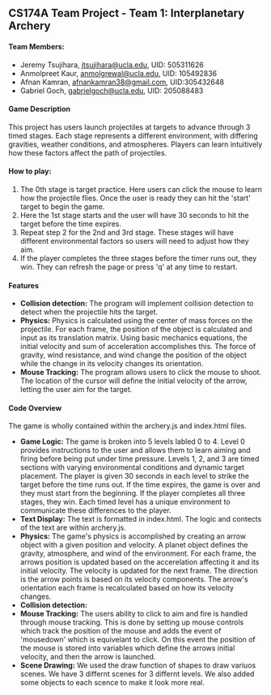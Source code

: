 ## CS174A Team Project - Team 1: Interplanetary Archery

#### Team Members:

- Jeremy Tsujihara, [jtsujihara@ucla.edu](mailto:jtsujihara@ucla.edu), UID: 505311626
- Anmolpreet Kaur, [anmolgrewal@ucla.edu](mailto:anmolgrewal@ucla.edu), UID: 105492836
- Afnan Kamran, afnankamran38@gmail.com, UID:305432648
- Gabriel Goch, gabrielgoch@ucla.edu, UID: 205088483



#### Game Description

This project has users launch projectiles at targets to advance through 3 timed stages. Each stage represents a different environment, with differing gravities, weather conditions, and atmospheres. Players can learn intuitively how these factors affect the path of projectiles.



#### How to play:

1. The 0th stage is target practice. Here users can click the mouse to learn how the projectile flies. Once the user is ready they can hit the 'start' target to begin the game.
2. Here the 1st stage starts and the user will have 30 seconds to hit the target before the time expires.
3. Repeat step 2 for the 2nd and 3rd stage. These stages will have different environmental factors so users will need to adjust how they aim.
4. If the player completes the three stages before the timer runs out, they win. They can refresh the page or press 'q' at any time to restart.


#### Features

- **Collision detection:** The program will implement collision detection to detect when the projectile hits the target.
- **Physics:** Physics is calculated using the center of mass forces on the projectile. For each frame, the position of the object is calculated and input as its translation matrix. Using basic mechanics equations, the initial velocity and sum of acceleration accomplishes this. The force of gravity, wind resistance, and wind change the position of the object while the change in its velocity changes its orientation.
- **Mouse Tracking:** The program allows users to click the mouse to shoot. The location of the cursor will define the initial velocity of the arrow, letting the user aim for the target.


#### Code Overview

The game is wholly contained within the archery.js and index.html files.
- **Game Logic:** The game is broken into 5 levels labled 0 to 4. Level 0 provides instructions to the user and allows them to learn aiming and firing before being put under time pressure. Levels 1, 2, and 3 are timed sections with varying environmental conditions and dynamic target placement. The player is given 30 seconds in each level to strike the target before the time runs out. If the time expires, the game is over and they must start from the beginning. If the player completes all three stages, they win. Each timed level has a unique environment to communicate these differences to the player.
- **Text Display:** The text is formatted in index.html. The logic and contects of the text are within archery.js.
- **Physics:** The game's physics is accomplished by creating an arrow object with a given position and velocity. A planet object defines the gravity, atmosphere, and wind of the environment. For each frame, the arrows position is updated based on the accerelation affecting it and its initial velocity. The velocity is updated for the next frame. The direction is the arrow points is based on its velocity components. The arrow's orientation each frame is recalculated based on how its velocity changes.
- **Collision detection:** 
- **Mouse Tracking:** The users ability to click to aim and fire is handled through mouse tracking. This is done by setting up mouse controls which track the position of the mouse and adds the event of 'mousedown' which is equivelant to click. On this event the position of the mouse is stored into variables which define the arrows initial velocity, and then the arrow is launched.
- **Scene Drawing:** We used the draw function of shapes to draw variuos scenes. We have 3 differnt scenes for 3 differnt levels. We also added some objects to each scence to make it look more real.
